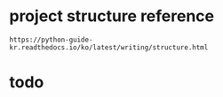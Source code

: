 # project structure reference
    https://python-guide-kr.readthedocs.io/ko/latest/writing/structure.html

# todo
    